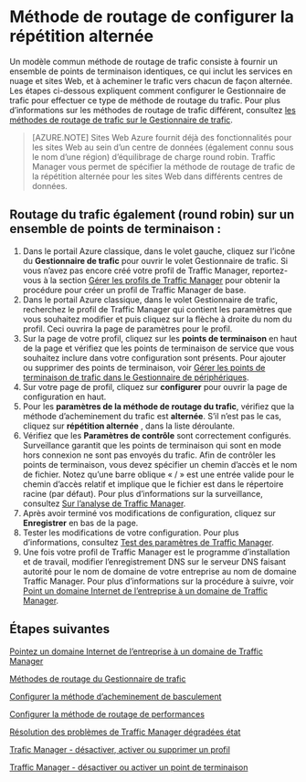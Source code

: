 <properties
   pageTitle="Configurer le Gestionnaire de trafic round robin méthode de routage de trafic | Microsoft Azure"
   description="Cet article vous aidera à configurer la répétition alternée équilibrage de charge pour vos points de terminaison de Traffic Manager."
   services="traffic-manager"
   documentationCenter=""
   authors="sdwheeler"
   manager="carmonm"
   editor="tysonn" />
<tags
   ms.service="traffic-manager"
   ms.devlang="na"
   ms.topic="article"
   ms.tgt_pltfrm="na"
   ms.workload="infrastructure-services"
   ms.date="10/18/2016"
   ms.author="sewhee" />
<!-- repub for nofollow -->

# <a name="configure-round-robin-routing-method"></a>Méthode de routage de configurer la répétition alternée

Un modèle commun méthode de routage de trafic consiste à fournir un ensemble de points de terminaison identiques, ce qui inclut les services en nuage et sites Web, et à acheminer le trafic vers chacun de façon alternée. Les étapes ci-dessous expliquent comment configurer le Gestionnaire de trafic pour effectuer ce type de méthode de routage du trafic. Pour plus d’informations sur les méthodes de routage de trafic différent, consultez [les méthodes de routage de trafic sur le Gestionnaire de trafic](traffic-manager-routing-methods.md).

>[AZURE.NOTE] Sites Web Azure fournit déjà des fonctionnalités pour les sites Web au sein d’un centre de données (également connu sous le nom d’une région) d’équilibrage de charge round robin. Traffic Manager vous permet de spécifier la méthode de routage de trafic de la répétition alternée pour les sites Web dans différents centres de données.

## <a name="routing-traffic-equally-round-robin-across-a-set-of-endpoints"></a>Routage du trafic également (round robin) sur un ensemble de points de terminaison :

1. Dans le portail Azure classique, dans le volet gauche, cliquez sur l’icône du **Gestionnaire de trafic** pour ouvrir le volet Gestionnaire de trafic. Si vous n’avez pas encore créé votre profil de Traffic Manager, reportez-vous à la section [Gérer les profils de Traffic Manager](traffic-manager-manage-profiles.md) pour obtenir la procédure pour créer un profil de Traffic Manager de base.
2. Dans le portail Azure classique, dans le volet Gestionnaire de trafic, recherchez le profil de Traffic Manager qui contient les paramètres que vous souhaitez modifier et puis cliquez sur la flèche à droite du nom du profil. Ceci ouvrira la page de paramètres pour le profil.
3. Sur la page de votre profil, cliquez sur les **points de terminaison** en haut de la page et vérifiez que les points de terminaison de service que vous souhaitez inclure dans votre configuration sont présents. Pour ajouter ou supprimer des points de terminaison, voir [Gérer les points de terminaison de trafic dans le Gestionnaire de périphériques](traffic-manager-endpoints.md).
4. Sur votre page de profil, cliquez sur **configurer** pour ouvrir la page de configuration en haut.
5. Pour les **paramètres de la méthode de routage du trafic**, vérifiez que la méthode d’acheminement du trafic est **alternée**. S’il n’est pas le cas, cliquez sur **répétition alternée** , dans la liste déroulante.
6. Vérifiez que les **Paramètres de contrôle** sont correctement configurés. Surveillance garantit que les points de terminaison qui sont en mode hors connexion ne sont pas envoyés du trafic. Afin de contrôler les points de terminaison, vous devez spécifier un chemin d’accès et le nom de fichier. Notez qu’une barre oblique « / » est une entrée valide pour le chemin d’accès relatif et implique que le fichier est dans le répertoire racine (par défaut). Pour plus d’informations sur la surveillance, consultez [Sur l’analyse de Traffic Manager](traffic-manager-monitoring.md).
7. Après avoir terminé vos modifications de configuration, cliquez sur **Enregistrer** en bas de la page.
8. Tester les modifications de votre configuration. Pour plus d’informations, consultez [Test des paramètres de Traffic Manager](traffic-manager-testing-settings.md).
9. Une fois votre profil de Traffic Manager est le programme d’installation et de travail, modifier l’enregistrement DNS sur le serveur DNS faisant autorité pour le nom de domaine de votre entreprise au nom de domaine Traffic Manager. Pour plus d’informations sur la procédure à suivre, voir [Point un domaine Internet de l’entreprise à un domaine de Traffic Manager](traffic-manager-point-internet-domain.md).

## <a name="next-steps"></a>Étapes suivantes


[Pointez un domaine Internet de l’entreprise à un domaine de Traffic Manager](traffic-manager-point-internet-domain.md)

[Méthodes de routage du Gestionnaire de trafic](traffic-manager-routing-methods.md)

[Configurer la méthode d’acheminement de basculement](traffic-manager-configure-failover-routing-method.md)

[Configurer la méthode de routage de performances](traffic-manager-configure-performance-routing-method.md)

[Résolution des problèmes de Traffic Manager dégradées état](traffic-manager-troubleshooting-degraded.md)

[Trafic Manager - désactiver, activer ou supprimer un profil](disable-enable-or-delete-a-profile.md)

[Traffic Manager - désactiver ou activer un point de terminaison](disable-or-enable-an-endpoint.md)


